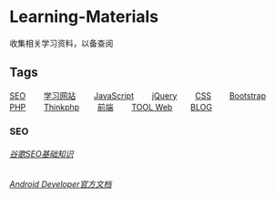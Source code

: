 # Learning-Materials
收集相关学习资料，以备查阅
 
## Tags
[SEO](#seo)&emsp;&emsp;
[学习网站](#study)&emsp;&emsp;
[JavaScript](#javascript)&emsp;&emsp;
[jQuery](#jquery)&emsp;&emsp;
[CSS](#css)&emsp;&emsp;
[Bootstrap](#bootstrap)&emsp;&emsp;
[PHP](#php)&emsp;&emsp;
[Thinkphp](#thinkphp)&emsp;&emsp;
[前端](#frontend)&emsp;&emsp;
[TOOL Web](#tool)&emsp;&emsp;
[BLOG](#blog)&emsp;&emsp;
  
<h3 id="seo">SEO</h3>
  
  ###### [谷歌SEO基础知识](https://varvy.com/)<br/>
  ###### [Android Developer官方文档](https://developer.android.com/index.html)

